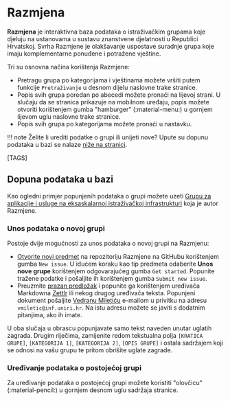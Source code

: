 # Razmjena

**Razmjena** je interaktivna baza podataka o istraživačkim grupama koje djeluju na ustanovama u sustavu znanstvene djelatnosti u Republici Hrvatskoj. Svrha Razmjene je olakšavanje uspostave suradnje grupa koje imaju komplementarne ponuđene i potražene vještine.

Tri su osnovna načina korištenja Razmjene:

- Pretragu grupa po kategorijama i vještinama možete vršiti putem funkcije `Pretraživanje` u desnom dijelu naslovne trake stranice.
- Popis svih grupa poredan po abecedi možete pronaći na lijevoj strani. U slučaju da se stranica prikazuje na mobilnom uređaju, popis možete otvoriti korištenjem gumba "hamburger" (:material-menu:) u gornjem lijevom uglu naslovne trake stranice.
- Popis svih grupa po kategorijama možete pronaći u nastavku.

!!! note
    Želite li urediti podatke o grupi ili unijeti nove? Upute su dopunu podataka u bazi se nalaze [niže na stranici](#dopuna-podataka-u-bazi).

[TAGS]

## Dopuna podataka u bazi

Kao ogledni primjer popunjenih podataka o grupi možete uzeti [Grupu za aplikacije i usluge na eksaskalarnoj istraživačkoj infrastrukturi](gaseri.md) koja je autor Razmjene.

### Unos podataka o novoj grupi

Postoje dvije mogućnosti za unos podataka o novoj grupi na Razmjenu:

- [Otvorite novi predmet](https://github.com/razmjena/razmjena/issues) na repozitoriju Razmjene na GitHubu korištenjem gumba `New issue`. U idućem koraku kao tip predmeta odaberite **Unos nove grupe** korištenjem odgovarajućeg gumba `Get started`. Popunite tražene podatke i pošaljite ih korištenjem gumba `Submit new issue`.
- Preuzmite [prazan predložak](https://raw.githubusercontent.com/razmjena/razmjena/main/.github/ISSUE_TEMPLATE/novi-unos.md) i popunite ga korištenjem uređivača Markdowna [Zettlr](https://www.zettlr.com/) ili nekog drugog uređivača teksta. Popunjeni dokument pošaljite [Vedranu Miletiću](https://vedran.miletic.net/) e-mailom u privitku na adresu `vmiletic@inf.uniri.hr`. Na istu adresu možete se javiti s dodatnim pitanjima, ako ih imate.

U oba slučaja u obrascu popunjavate samo tekst naveden unutar uglatih zagrada. Drugim riječima, zamijenite redom tekstualna polja `[KRATICA GRUPE]`, `[KATEGORIJA 1]`, `[KATEGORIJA 2]`, `[OPIS GRUPE]` i ostala sadržajem koji se odnosi na vašu grupu te pritom obrišite uglate zagrade.

### Uređivanje podataka o postojećoj grupi

Za uređivanje podataka o postojećoj grupi možete koristiti "olovčicu" (:material-pencil:) u gornjem desnom uglu sadržaja stranice.

